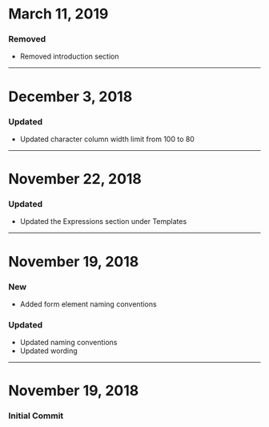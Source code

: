 # March 11, 2019

### Removed
- Removed introduction section


-----


# December 3, 2018

### Updated
- Updated character column width limit from 100 to 80


-----


# November 22, 2018

### Updated
- Updated the Expressions section under Templates


-----


# November 19, 2018

### New
- Added form element naming conventions

### Updated
- Updated naming conventions
- Updated wording


-----

# November 19, 2018

### Initial Commit
